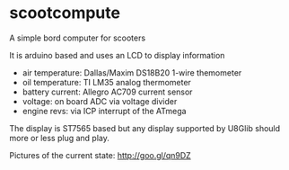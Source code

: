 scootcompute
============

A simple bord computer for scooters

It is arduino based and uses an LCD to display information

* air temperature: Dallas/Maxim DS18B20 1-wire themometer
* oil temperature: TI LM35 analog thermometer 
* battery current: Allegro AC709 current sensor
* voltage: on board ADC via voltage divider
* engine revs: via ICP interrupt of the ATmega

The display is ST7565 based but any display supported by U8Glib should more or less plug and play.

Pictures of the current state: http://goo.gl/qn9DZ